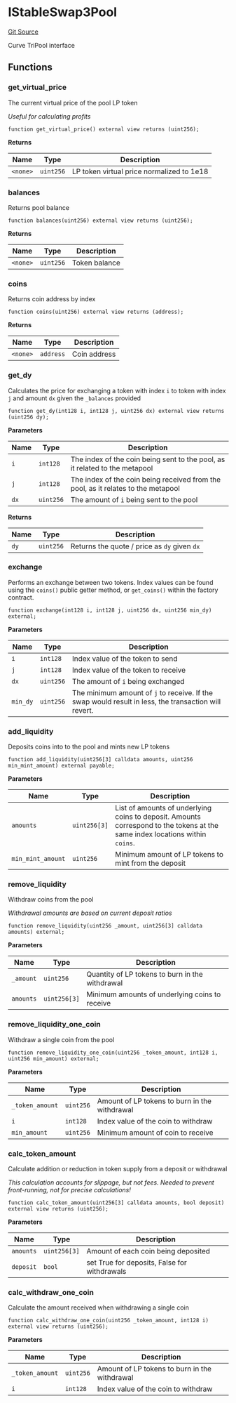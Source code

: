 # IStableSwap3Pool
[Git Source](https://github.com/ubiquity/ubiquity-dollar/blob/501e69f1c1c7c1a4291867db587c06a5387026e0/src/dollar/interfaces/IStableSwap3Pool.sol)

Curve TriPool interface


## Functions
### get_virtual_price

The current virtual price of the pool LP token

*Useful for calculating profits*


```solidity
function get_virtual_price() external view returns (uint256);
```
**Returns**

|Name|Type|Description|
|----|----|-----------|
|`<none>`|`uint256`|LP token virtual price normalized to 1e18|


### balances

Returns pool balance


```solidity
function balances(uint256) external view returns (uint256);
```
**Returns**

|Name|Type|Description|
|----|----|-----------|
|`<none>`|`uint256`|Token balance|


### coins

Returns coin address by index


```solidity
function coins(uint256) external view returns (address);
```
**Returns**

|Name|Type|Description|
|----|----|-----------|
|`<none>`|`address`|Coin address|


### get_dy

Calculates the price for exchanging a token with index `i` to token
with index `j` and amount `dx` given the `_balances` provided


```solidity
function get_dy(int128 i, int128 j, uint256 dx) external view returns (uint256 dy);
```
**Parameters**

|Name|Type|Description|
|----|----|-----------|
|`i`|`int128`|The index of the coin being sent to the pool, as it related to the metapool|
|`j`|`int128`|The index of the coin being received from the pool, as it relates to the metapool|
|`dx`|`uint256`|The amount of `i` being sent to the pool|

**Returns**

|Name|Type|Description|
|----|----|-----------|
|`dy`|`uint256`|Returns the quote / price as `dy` given `dx`|


### exchange

Performs an exchange between two tokens. Index values can be found
using the `coins()` public getter method, or `get_coins()` within the factory contract.


```solidity
function exchange(int128 i, int128 j, uint256 dx, uint256 min_dy) external;
```
**Parameters**

|Name|Type|Description|
|----|----|-----------|
|`i`|`int128`|Index value of the token to send|
|`j`|`int128`|Index value of the token to receive|
|`dx`|`uint256`|The amount of `i` being exchanged|
|`min_dy`|`uint256`|The minimum amount of `j` to receive. If the swap would result in less, the transaction will revert.|


### add_liquidity

Deposits coins into to the pool and mints new LP tokens


```solidity
function add_liquidity(uint256[3] calldata amounts, uint256 min_mint_amount) external payable;
```
**Parameters**

|Name|Type|Description|
|----|----|-----------|
|`amounts`|`uint256[3]`|List of amounts of underlying coins to deposit. Amounts correspond to the tokens at the same index locations within `coins`.|
|`min_mint_amount`|`uint256`|Minimum amount of LP tokens to mint from the deposit|


### remove_liquidity

Withdraw coins from the pool

*Withdrawal amounts are based on current deposit ratios*


```solidity
function remove_liquidity(uint256 _amount, uint256[3] calldata amounts) external;
```
**Parameters**

|Name|Type|Description|
|----|----|-----------|
|`_amount`|`uint256`|Quantity of LP tokens to burn in the withdrawal|
|`amounts`|`uint256[3]`|Minimum amounts of underlying coins to receive|


### remove_liquidity_one_coin

Withdraw a single coin from the pool


```solidity
function remove_liquidity_one_coin(uint256 _token_amount, int128 i, uint256 min_amount) external;
```
**Parameters**

|Name|Type|Description|
|----|----|-----------|
|`_token_amount`|`uint256`|Amount of LP tokens to burn in the withdrawal|
|`i`|`int128`|Index value of the coin to withdraw|
|`min_amount`|`uint256`|Minimum amount of coin to receive|


### calc_token_amount

Calculate addition or reduction in token supply from a deposit or withdrawal

*This calculation accounts for slippage, but not fees.
Needed to prevent front-running, not for precise calculations!*


```solidity
function calc_token_amount(uint256[3] calldata amounts, bool deposit) external view returns (uint256);
```
**Parameters**

|Name|Type|Description|
|----|----|-----------|
|`amounts`|`uint256[3]`|Amount of each coin being deposited|
|`deposit`|`bool`|set True for deposits, False for withdrawals|


### calc_withdraw_one_coin

Calculate the amount received when withdrawing a single coin


```solidity
function calc_withdraw_one_coin(uint256 _token_amount, int128 i) external view returns (uint256);
```
**Parameters**

|Name|Type|Description|
|----|----|-----------|
|`_token_amount`|`uint256`|Amount of LP tokens to burn in the withdrawal|
|`i`|`int128`|Index value of the coin to withdraw|


